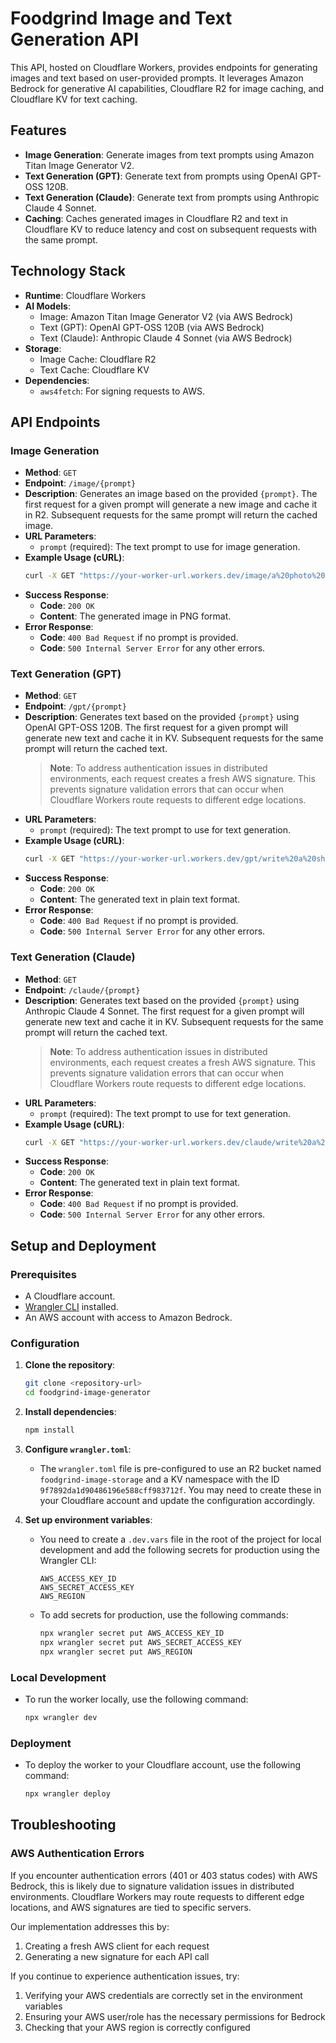 # Foodgrind Image and Text Generation API

This API, hosted on Cloudflare Workers, provides endpoints for generating images and text based on user-provided prompts. It leverages Amazon Bedrock for generative AI capabilities, Cloudflare R2 for image caching, and Cloudflare KV for text caching.

## Features

-   **Image Generation**: Generate images from text prompts using Amazon Titan Image Generator V2.
-   **Text Generation (GPT)**: Generate text from prompts using OpenAI GPT-OSS 120B.
-   **Text Generation (Claude)**: Generate text from prompts using Anthropic Claude 4 Sonnet.
-   **Caching**: Caches generated images in Cloudflare R2 and text in Cloudflare KV to reduce latency and cost on subsequent requests with the same prompt.

## Technology Stack

-   **Runtime**: Cloudflare Workers
-   **AI Models**:
    -   Image: Amazon Titan Image Generator V2 (via AWS Bedrock)
    -   Text (GPT): OpenAI GPT-OSS 120B (via AWS Bedrock)
    -   Text (Claude): Anthropic Claude 4 Sonnet (via AWS Bedrock)
-   **Storage**:
    -   Image Cache: Cloudflare R2
    -   Text Cache: Cloudflare KV
-   **Dependencies**:
    -   `aws4fetch`: For signing requests to AWS.

## API Endpoints

### Image Generation

-   **Method**: `GET`
-   **Endpoint**: `/image/{prompt}`
-   **Description**: Generates an image based on the provided `{prompt}`. The first request for a given prompt will generate a new image and cache it in R2. Subsequent requests for the same prompt will return the cached image.
-   **URL Parameters**:
    -   `prompt` (required): The text prompt to use for image generation.
-   **Example Usage (cURL)**:
    ```bash
    curl -X GET "https://your-worker-url.workers.dev/image/a%20photo%20of%20a%20cat%20wearing%20a%20hat" -o cat.png
    ```
-   **Success Response**:
    -   **Code**: `200 OK`
    -   **Content**: The generated image in PNG format.
-   **Error Response**:
    -   **Code**: `400 Bad Request` if no prompt is provided.
    -   **Code**: `500 Internal Server Error` for any other errors.

### Text Generation (GPT)

-   **Method**: `GET`
-   **Endpoint**: `/gpt/{prompt}`
-   **Description**: Generates text based on the provided `{prompt}` using OpenAI GPT-OSS 120B. The first request for a given prompt will generate new text and cache it in KV. Subsequent requests for the same prompt will return the cached text.
    > **Note**: To address authentication issues in distributed environments, each request creates a fresh AWS signature. This prevents signature validation errors that can occur when Cloudflare Workers route requests to different edge locations.
-   **URL Parameters**:
    -   `prompt` (required): The text prompt to use for text generation.
-   **Example Usage (cURL)**:
    ```bash
    curl -X GET "https://your-worker-url.workers.dev/gpt/write%20a%20short%20story%20about%20a%20robot"
    ```
-   **Success Response**:
    -   **Code**: `200 OK`
    -   **Content**: The generated text in plain text format.
-   **Error Response**:
    -   **Code**: `400 Bad Request` if no prompt is provided.
    -   **Code**: `500 Internal Server Error` for any other errors.

### Text Generation (Claude)

-   **Method**: `GET`
-   **Endpoint**: `/claude/{prompt}`
-   **Description**: Generates text based on the provided `{prompt}` using Anthropic Claude 4 Sonnet. The first request for a given prompt will generate new text and cache it in KV. Subsequent requests for the same prompt will return the cached text.
    > **Note**: To address authentication issues in distributed environments, each request creates a fresh AWS signature. This prevents signature validation errors that can occur when Cloudflare Workers route requests to different edge locations.
-   **URL Parameters**:
    -   `prompt` (required): The text prompt to use for text generation.
-   **Example Usage (cURL)**:
    ```bash
    curl -X GET "https://your-worker-url.workers.dev/claude/write%20a%20short%20story%20about%20a%20robot"
    ```
-   **Success Response**:
    -   **Code**: `200 OK`
    -   **Content**: The generated text in plain text format.
-   **Error Response**:
    -   **Code**: `400 Bad Request` if no prompt is provided.
    -   **Code**: `500 Internal Server Error` for any other errors.

## Setup and Deployment

### Prerequisites

-   A Cloudflare account.
-   [Wrangler CLI](https://developers.cloudflare.com/workers/wrangler/install-and-update/) installed.
-   An AWS account with access to Amazon Bedrock.

### Configuration

1.  **Clone the repository**:
    ```bash
    git clone <repository-url>
    cd foodgrind-image-generator
    ```

2.  **Install dependencies**:
    ```bash
    npm install
    ```

3.  **Configure `wrangler.toml`**:
    -   The `wrangler.toml` file is pre-configured to use an R2 bucket named `foodgrind-image-storage` and a KV namespace with the ID `9f7892da1d90486196e588cff983712f`. You may need to create these in your Cloudflare account and update the configuration accordingly.

4.  **Set up environment variables**:
    -   You need to create a `.dev.vars` file in the root of the project for local development and add the following secrets for production using the Wrangler CLI:
        ```
        AWS_ACCESS_KEY_ID
        AWS_SECRET_ACCESS_KEY
        AWS_REGION
        ```
    -   To add secrets for production, use the following commands:
        ```bash
        npx wrangler secret put AWS_ACCESS_KEY_ID
        npx wrangler secret put AWS_SECRET_ACCESS_KEY
        npx wrangler secret put AWS_REGION
        ```

### Local Development

-   To run the worker locally, use the following command:
    ```bash
    npx wrangler dev
    ```

### Deployment

-   To deploy the worker to your Cloudflare account, use the following command:
    ```bash
    npx wrangler deploy
    ```

## Troubleshooting

### AWS Authentication Errors

If you encounter authentication errors (401 or 403 status codes) with AWS Bedrock, this is likely due to signature validation issues in distributed environments. Cloudflare Workers may route requests to different edge locations, and AWS signatures are tied to specific servers.

Our implementation addresses this by:
1. Creating a fresh AWS client for each request
2. Generating a new signature for each API call

If you continue to experience authentication issues, try:
1. Verifying your AWS credentials are correctly set in the environment variables
2. Ensuring your AWS user/role has the necessary permissions for Bedrock
3. Checking that your AWS region is correctly configured
